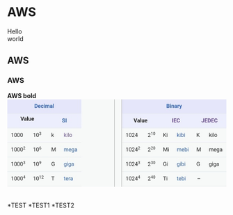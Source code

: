 # AWS
Hello<br/> world
## AWS
### AWS
**AWS bold**
![alt text](https://github.com/RaghuRahut/AWS/blob/main/RDS/Images/i001.jpg?raw=true)

<br/>
*TEST 
*TEST1
  *TEST2
  
